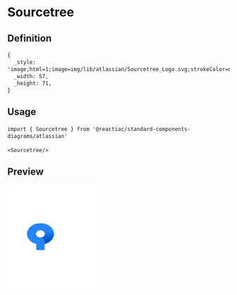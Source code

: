 # Sourcetree

## Definition

```
{
  _style: 'image;html=1;image=img/lib/atlassian/Sourcetree_Logo.svg;strokeColor=none;',
  _width: 57,
  _height: 71,
}
```

## Usage

```
import { Sourcetree } from '@reactiac/standard-components-diagrams/atlassian'

<Sourcetree/>
```

## Preview

<img src="./sourcetree.png" width="200"/>
